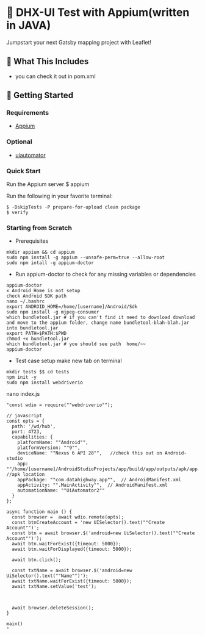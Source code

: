 # 🍃 DHX-UI Test with Appium(written in JAVA)

Jumpstart your next Gatsby mapping project with Leaflet!


## 🧰 What This Includes
* you can check it out in pom.xml

## 🚀 Getting Started

### Requirements
* [Appium](http://appium.io/)

### Optional
* [uiautomator](http://appium.io/docs/en/drivers/android-uiautomator/)

### Quick Start
Run the Appium server
$ appium

Run the following in your favorite terminal:
```
$ -DskipTests -P prepare-for-upload clean package
$ verify
```

### Starting from Scratch
- Prerequisites
```
mkdir appium && cd appium
sudo npm install -g appium --unsafe-perm=true --allow-root
sudo npm intall -g appium-doctor
```
- Run appium-doctor to check for any missing variables or dependencies
```
appium-doctor
x Android_Home is not setup
check Android SDK path
nano ~/.bashrc
export ANDROID_HOME=/home/[username]/Android/Sdk
sudo npm install -g mjpeg-consumer
which bundletool.jar # if you can't find it need to download download and move to the appium folder, change name bundletool-blah-blah.jar into bundletool.jar
export PATH=$PATH:$PWD
chmod +x bundletool.jar
which bundletool.jar # you should see path  home/~~
appium-doctor
```
- Test case setup
make new tab on terminal
```
mkdir tests $$ cd tests
npm init -y 
sudo npm install webdriverio
```
nano index.js
```
"const wdio = require(""webdriverio"");

// javascript
const opts = {
  path: '/wd/hub',
  port: 4723,
  capabilities: {
    platformName: ""Android"",
    platformVersion: ""9"",
    deviceName: ""Nexus 6 API 28"",   //check this out on Android-studio 
    app: ""/home/[username]/AndroidStudioProjects/app/build/app/outputs/apk/app.apk"", //apk location
    appPackage: ""com.datahighway.app"",  // AndroidManifest.xml
    appActivity: "".MainActivity"",  // AndroidManifest.xml
    automationName: ""UiAutomator2""
  }
};

async function main () {
  const browser =  await wdio.remote(opts);
  const btnCreateAccount = 'new UISelector().text(""Create Account"")';
  const btn = await browser.$('android=new UiSelector().text(""Create Account"")');
  await btn.waitForExist({timeout: 5000});
  await btn.waitForDisplayed({timeout: 5000});

  await btn.click();

  const txtName = await browser.$('android=new UiSelector().text(""Name"")');
  await txtName.waitForExist({timeout: 5000});
  await txtName.setValue('test');

  

  await browser.deleteSession();
}

main()
"
```
